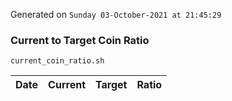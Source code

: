 Generated on `Sunday 03-October-2021 at 21:45:29`

### Current to Target Coin Ratio
`current_coin_ratio.sh`

Date|Current|Target|Ratio
---|---|---|---
